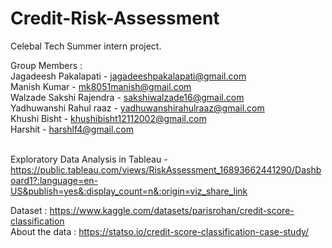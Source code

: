 # Credit-Risk-Assessment
Celebal Tech Summer intern project.

Group Members : <br>
Jagadeesh Pakalapati - jagadeeshpakalapati@gmail.com <br>
Manish Kumar - mk8051manish@gmail.com <br>
Walzade Sakshi Rajendra - sakshiwalzade16@gmail.com <br>
Yadhuwanshi Rahul raaz - yadhuwanshirahulraaz@gmail.com <br>
Khushi Bisht - khushibisht12112002@gmail.com <br>
Harshit - harshlf4@gmail.com <br>
<br>

Exploratory Data Analysis in Tableau - https://public.tableau.com/views/RiskAssessment_16893662441290/Dashboard1?:language=en-US&publish=yes&:display_count=n&:origin=viz_share_link
<br>

Dataset : https://www.kaggle.com/datasets/parisrohan/credit-score-classification <br>
About the data : https://statso.io/credit-score-classification-case-study/
